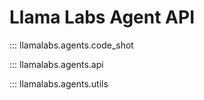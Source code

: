 # Llama Labs Agent API

::: llamalabs.agents.code_shot

::: llamalabs.agents.api

::: llamalabs.agents.utils